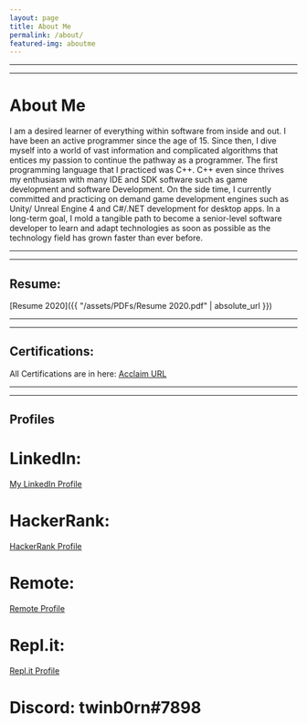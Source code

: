 ```yaml
---
layout: page
title: About Me
permalink: /about/
featured-img: aboutme
---
```



---
---

# About Me

I am a desired learner of everything within software from inside and out. I have been an active programmer since the age of 15. Since then, I dive myself into a world of vast information and complicated algorithms that entices my passion to continue the pathway as a programmer. The first programming language that I practiced was C++. C++ even since thrives my enthusiasm with many IDE and SDK software such as game development and software Development. On the side time, I currently committed and practicing on demand game development engines such as Unity/ Unreal Engine 4 and C#/.NET development for desktop apps. In a long-term goal, I mold a tangible path to become a senior-level software developer to learn and adapt technologies as soon as possible as the technology field has grown faster than ever before.


---
---

## Resume:
[Resume 2020]({{ "/assets/PDFs/Resume 2020.pdf" | absolute_url }})


---
---

## Certifications:

All Certifications are in here: [Acclaim URL](https://www.youracclaim.com/users/joshuan)

---
---
## Profiles

<script type="text/javascript" src="https://platform.linkedin.com/badges/js/profile.js" async defer></script>
# LinkedIn:

<div class="LI-profile-badge"  data-version="v1" data-size="large" data-locale="en_US" data-type="horizontal" data-theme="dark" data-vanity="joshuanguyensoft1995"><a class="LI-simple-link" href='https://www.linkedin.com/in/joshuanguyensoft1995?trk=profile-badge'>My LinkedIn Profile</a></div>

# HackerRank:                                                        
[HackerRank Profile](https://www.hackerrank.com/twinb0rn?hr_r=1)         

# Remote:
[Remote Profile ](https://remote.com/joshuan)

# Repl.it:
[Repl.it Profile](https://repl.it/@twinb0rn)

# Discord: twinb0rn#7898
